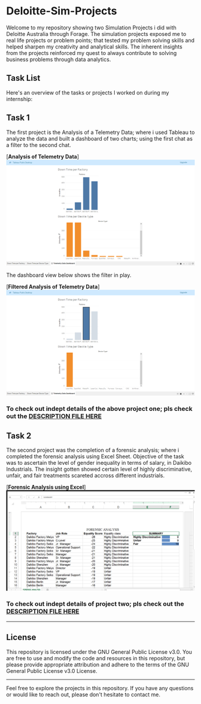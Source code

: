 # Deloitte-Sim-Projects
Welcome to my repository showing two Simulation Projects i did with Deloitte Australia through Forage. The simulation projects exposed me to real life projects or problem points; that tested my problem solving skills and helped sharpen my creativity and analytical skills. The inherent insights from the projects reinforced my quest to always contribute to solving business problems through data analytics. 

## Task List

Here's an overview of the tasks or projects I worked on during my internship:

## Task 1
The first project is the Analysis of a Telemetry Data; where i used Tableau to analyze the data and built a dashboard of two charts; using the first chat as a filter to the second chat.  

[**Analysis of Telemetry Data**]
![](https://github.com/Henry-okereke/Deloitte-Sim-Projects/blob/main/Task%201%20-%20Analyzing%20Telemetry%20Data/Tableau%20Public%20-%20Telemetry%20Data%20Dashboard%202_27_2025%203_46_46%20PM.png)

The dashboard view below shows the filter in play.

[**Filtered Analysis of Telemetry Data**]
![](https://github.com/Henry-okereke/Deloitte-Sim-Projects/blob/main/Task%201%20-%20Analyzing%20Telemetry%20Data/Tableau%20Public%20-%20Telemetry%20Data%20Dashboard%202_27_2025%203_47_13%20PM.png)

### To check out indept details of the above project one; pls check out the [**DESCRIPTION FILE HERE**](https://github.com/Henry-okereke/Deloitte-Sim-Projects/blob/main/Task%201%20-%20Analyzing%20Telemetry%20Data/Task-Description)


## Task 2
The second project was the completion of a forensic analysis; where i completed the forensic analysis using Excel Sheet. Objective of the task was to ascertain the level of gender inequality in terms of salary, in Daikibo Industrials. The insight gotten showed certain level of highly discriminative, unfair, and fair treatments scareted accross different industrials. 

[**Forensic Analysis using Excel**]
![](https://github.com/Henry-okereke/Deloitte-Sim-Projects/blob/main/Task%202%20Forensic%20Analysis/Task%202%20forensic%20screenshot.png)

### To check out indept details of project two; pls check out the [**DESCRIPTION FILE HERE**](https://github.com/Henry-okereke/Deloitte-Sim-Projects/blob/main/Task%202%20Forensic%20Analysis/Task-Description)


---

## License

This repository is licensed under the GNU General Public License v3.0. You are free to use and modify the code and resources in this repository, but please provide appropriate attribution and adhere to the terms of the GNU General Public License v3.0 License.

---

Feel free to explore the projects in this repository. If you have any questions or would like to reach out, please don't hesitate to contact me. 

